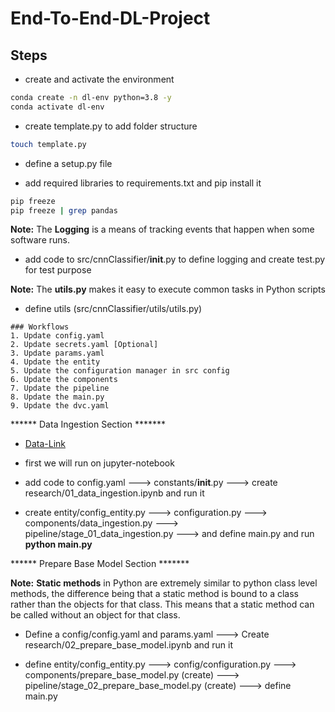 # End-To-End-DL-Project

## Steps

* create and activate the environment
```bash
conda create -n dl-env python=3.8 -y
conda activate dl-env
```

* create template.py to add folder structure
```bash
touch template.py
```

* define a setup.py file

* add required libraries to requirements.txt and pip install it
```bash
pip freeze
pip freeze | grep pandas
```
**Note:** The **Logging** is a means of tracking events that happen when some software runs. 
*  add code to src/cnnClassifier/__init__.py  to define logging and create test.py for test purpose

**Note:** The **utils.py** makes it easy to execute common tasks in Python scripts
* define utils (src/cnnClassifier/utils/utils.py)

```
### Workflows
1. Update config.yaml
2. Update secrets.yaml [Optional]
3. Update params.yaml
4. Update the entity
5. Update the configuration manager in src config
6. Update the components
7. Update the pipeline
8. Update the main.py
9. Update the dvc.yaml
```


****** Data Ingestion Section *******

* [Data-Link](https://github.com/FraidoonOmarzai/data/blob/main/Chicken_disease_img.zip)

* first we will run on jupyter-notebook

* add code to config.yaml ---> constants/__init__.py ---> create research/01_data_ingestion.ipynb and run it

* create entity/config_entity.py ---> configuration.py ---> components/data_ingestion.py ---> pipeline/stage_01_data_ingestion.py ---> and define main.py and run **python main.py**

****** Prepare Base Model Section *******

**Note:** **Static methods** in Python are extremely similar to python class level methods, the difference being that a static method is bound to a class rather than the objects for that class. This means that a static method can be called without an object for that class.

* Define a config/config.yaml and params.yaml ---> Create research/02_prepare_base_model.ipynb and run it

* define entity/config_entity.py ---> config/configuration.py ---> components/prepare_base_model.py (create) ---> pipeline/stage_02_prepare_base_model.py (create) ---> define main.py